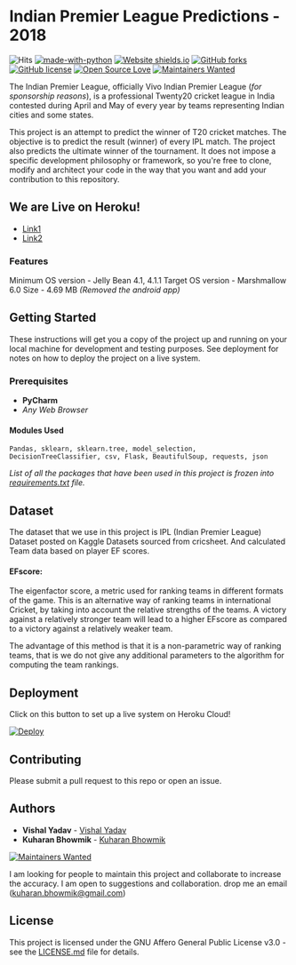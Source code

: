 # Indian Premier League Predictions - 2018

![Hits](https://hitcounter.pythonanywhere.com/count/tag.svg?url=https%3A%2F%2Fgithub.com%2Fkuharan%2FIPL-ML-2018)
[![made-with-python](https://img.shields.io/badge/Made%20with-Python-1f425f.svg)](https://www.python.org/)
[![Website shields.io](https://img.shields.io/website-up-down-green-red/http/shields.io.svg)](http://shields.io/)
[![GitHub forks](https://img.shields.io/github/forks/kuharan/IPL-ML-2018.svg)](https://github.com/kuharan/IPL-ML-2018/network)
[![GitHub license](https://img.shields.io/github/license/kuharan/IPL-ML-2018.svg)](https://github.com/kuharan/IPL-ML-2018/blob/master/LICENSE)
[![Open Source Love](https://badges.frapsoft.com/os/v2/open-source.svg?v=103)](https://github.com/ellerbrock/open-source-badges/)
[![Maintainers Wanted](https://img.shields.io/badge/maintainers-wanted-red.svg)](https://github.com/pickhardt/maintainers-wanted)



The Indian Premier League, officially Vivo Indian Premier League (_for sponsorship reasons_), is a professional Twenty20 cricket league in India contested during April and May of every year by teams representing Indian cities and some states.

This project is an attempt to predict the winner of T20 cricket matches. The objective is to predict the result (winner) of every IPL match. The project also predicts the ultimate winner of the tournament. It does not impose a specific development philosophy or framework, so you're free to clone, modify and architect your code in the way that you want and add your contribution to this repository.

## We are Live on Heroku!
* [Link1](https://ipl2018prediction.herokuapp.com/)
* [Link2](https://iplprediction2018.herokuapp.com/)

### Features
Minimum OS version - Jelly Bean 4.1, 4.1.1
Target OS version - Marshmallow 6.0
Size - 4.69 MB
_(Removed the android app)_

## Getting Started

These instructions will get you a copy of the project up and running on your local machine for development and testing purposes. See deployment for notes on how to deploy the project on a live system.

### Prerequisites

* **PyCharm**
* _Any Web Browser_

#### Modules Used
```
Pandas, sklearn, sklearn.tree, model_selection, DecisionTreeClassifier, csv, Flask, BeautifulSoup, requests, json 
```
_List of all the packages that have been used in this project is frozen into [requirements.txt](requirements.txt) file._

## Dataset 
The dataset that we use in this project is IPL (Indian Premier League) Dataset posted on Kaggle Datasets sourced from cricsheet. And calculated Team data based on player EF scores. 

#### EFscore: 
The eigenfactor score, a metric used for ranking teams in different formats of the game. This is an alternative way of ranking teams in international Cricket, by taking into account the relative strengths of the teams. A victory against a relatively stronger team will lead to a higher EFscore as compared to a victory against a relatively weaker team.

The advantage of this method is that it is a non-parametric way of ranking teams, that is we do not give any additional parameters to the algorithm for computing the team rankings.

## Deployment
Click on this button to set up a live system on Heroku Cloud!

[![Deploy](https://www.herokucdn.com/deploy/button.svg)](https://heroku.com/deploy)

## Contributing
Please submit a pull request to this repo or open an issue.

## Authors 
* **Vishal Yadav** - [Vishal Yadav](https://github.com/vishal-kr-yadav)
* **Kuharan Bhowmik** - [Kuharan Bhowmik](https://github.com/kuharan)

[![Maintainers Wanted](https://img.shields.io/badge/maintainers-wanted-red.svg)](https://github.com/pickhardt/maintainers-wanted)

I am looking for people to maintain this project and collaborate to increase the accuracy. I am open to suggestions and collaboration. drop me an email (kuharan.bhowmik@gmail.com)

## License

This project is licensed under the GNU Affero General Public License v3.0 - see the [LICENSE.md](LICENSE) file for details.

